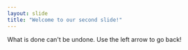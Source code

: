 ```yaml
---
layout: slide
title: "Welcome to our second slide!"
---
```

What is done can't be undone.
Use the left arrow to go back!
